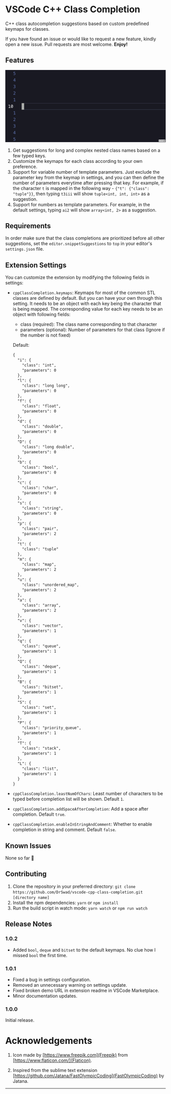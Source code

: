 # VSCode C++ Class Completion

C++ class autocompletion suggestions based on custom predefined keymaps for classes.

If you have found an issue or would like to request a new feature, kindly open a new issue. Pull requests are most welcome. **Enjoy!**

## Features

![Demo](https://github.com/DrSwad/vscode-cpp-class-completion/blob/main/assets/demo.gif?raw=true)

1. Get suggestions for long and complex nested class names based on a few typed keys.
2. Customize the keymaps for each class according to your own preference.
3. Support for variable number of template parameters. Just exclude the parameter key from the keymap in settings, and you can then define the number of parameters everytime after pressing that key. For example, if the character `t` is mapped in the following way - `{"t": {"class": "tuple"}}`, then typing `t3iii` will show `tuple<int, int, int>` as a suggestion.
4. Support for numbers as template parameters. For example, in the default settings, typing `ai2` will show `array<int, 2>` as a suggestion.

## Requirements

In order make sure that the class completions are prioritized before all other suggestions, set the `editor.snippetSuggestions` to `top` in your editor's `settings.json` file.

## Extension Settings

You can customize the extension by modifying the following fields in settings:

* `cppClassCompletion.keymaps`: Keymaps for most of the common STL classes are defined by default. But you can have your own through this setting. It needs to be an object with each key being the character that is being mapped. The corresponding value for each key needs to be an object with following fields:
  * class (required): The class name corresponding to that character
  * parameters (optional): Number of parameters for that class (Ignore if the number is not fixed)

  Default:
  ```
  {
    "i": {
      "class": "int",
      "parameters": 0
    },
    "l": {
      "class": "long long",
      "parameters": 0
    },
    "f": {
      "class": "float",
      "parameters": 0
    },
    "d": {
      "class": "double",
      "parameters": 0
    },
    "D": {
      "class": "long double",
      "parameters": 0
    },
    "b": {
      "class": "bool",
      "parameters": 0
    },
    "c": {
      "class": "char",
      "parameters": 0
    },
    "s": {
      "class": "string",
      "parameters": 0
    },
    "p": {
      "class": "pair",
      "parameters": 2
    },
    "t": {
      "class": "tuple"
    },
    "m": {
      "class": "map",
      "parameters": 2
    },
    "u": {
      "class": "unordered_map",
      "parameters": 2
    },
    "a": {
      "class": "array",
      "parameters": 2
    },
    "v": {
      "class": "vector",
      "parameters": 1
    },
    "q": {
      "class": "queue",
      "parameters": 1
    },
    "Q": {
      "class": "deque",
      "parameters": 1
    },
    "B": {
      "class": "bitset",
      "parameters": 1
    },
    "S": {
      "class": "set",
      "parameters": 1
    },
    "P": {
      "class": "priority_queue",
      "parameters": 1
    },
    "T": {
      "class": "stack",
      "parameters": 1
    },
    "L": {
      "class": "list",
      "parameters": 1
    }
  }
  ```
* `cppClassCompletion.leastNumOfChars`: Least number of characters to be typed before completion list will be shown. Default `1`.
* `cppClassCompletion.addSpaceAfterCompletion`: Add a space after completion. Default `true`.
* `cppClassCompletion.enableInStringAndComment`: Whether to enable completion in string and comment. Default `false`.

## Known Issues

None so far 🤠

## Contributing

1. Clone the repository in your preferred directory: `git clone https://github.com/DrSwad/vscode-cpp-class-completion.git [directory name]`
2. Install the npm dependencies: `yarn` or `npm install`
3. Run the build script in watch mode: `yarn watch` or `npm run watch`

## Release Notes

### 1.0.2

* Added `bool`, `deque` and `bitset` to the default keymaps. No clue how I missed `bool` the first time.

### 1.0.1

* Fixed a bug in settings configuration.
* Removed an unnecessary warning on settings update.
* Fixed broken demo URL in extension readme in VSCode Marketplace.
* Minor documentation updates.

### 1.0.0

Initial release.

# Acknowledgements

1. Icon made by [https://www.freepik.com](Freepik) from [https://www.flaticon.com/](Flaticon).

2. Inspired from the sublime text extension [https://github.com/Jatana/FastOlympicCoding](FastOlympicCoding) by Jatana.

-----------------------------------------------------------------------------------------------------------
